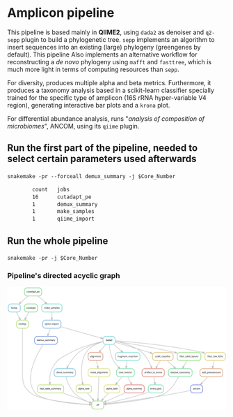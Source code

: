 # Amplicon pipeline

This pipeline is based mainly in **QIIME2**, using `dada2` as denoiser and `q2-sepp`
plugin to build a phylogenetic tree. `sepp` implements an algorithm to insert sequences 
into an existing (large) phylogeny (greengenes by default). This pipeline Also implements 
an alternative workflow for reconstructing a *de novo* phylogeny using `mafft` and 
`fasttree`, which is much more light in terms of computing resources than `sepp`. 

For diversity, produces multiple alpha and beta metrics. Furthermore, it produces a 
taxonomy analysis based in a scikit-learn classifier specially trained for the specific
type of amplicon (16S rRNA hyper-variable V4 region), generating interactive bar plots and
a `krona` plot.

For differential abundance analysis, runs "_analysis of composition of microbiomes_",
ANCOM, using its `qiime` plugin.

## Run the first part of the pipeline, needed to select certain parameters used afterwards 

`snakemake -pr --forceall demux_summary -j $Core_Number`

```bash
        count   jobs
        16      cutadapt_pe
        1       demux_summary
        1       make_samples
        1       qiime_import
```

## Run the whole pipeline

`snakemake -pr -j $Core_Number`

### Pipeline's directed acyclic graph

![DAG](/dag_rules.svg)